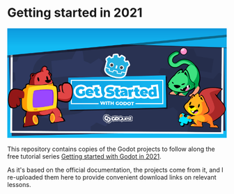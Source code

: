 # Getting started in 2021

![banner image](images/get-started-with-godot-banner.png)

This repository contains copies of the Godot projects to follow along the free tutorial series [Getting started with Godot in 2021](https://www.gdquest.com/tutorial/godot/learning-paths/getting-started-in-2021/).

As it's based on the official documentation, the projects come from it, and I re-uploaded them here to provide convenient download links on relevant lessons.
